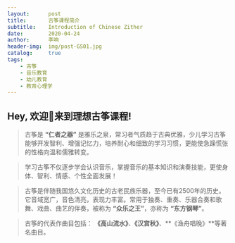 ```yaml
---
layout:      post
title:       古筝课程简介
subtitle:    Introduction of Chinese Zither
date:        2020-04-24
author:      李响
header-img:  img/post-GS01.jpg
catalog:     true
tags:
    - 古筝
    - 音乐教育
    - 幼儿教育
    - 教育心理学
---
```


## Hey, 欢迎👏来到理想古筝课程!
>古筝是 **“仁者之器”** 是雅乐之泉，常习者气质趋于古典优雅，少儿学习古筝能够开发智利、增强记忆力，培养耐心和细致的学习习惯，更能使急躁慌张的性格向温和儒雅转变。

>学习古筝不仅逐步学会认识音乐，掌握音乐的基本知识和演奏技能，更使身体、智利、情感、个性全面发展！

>古筝是伴随我国悠久文化历史的古老民族乐器，至今已有2500年的历史。它音域宽广，音色清亮，表现力丰富。常用于独奏、重奏、乐器合奏和歌舞、戏曲、曲艺的伴奏，被称为 **“众乐之王”**，亦称为 **“东方钢琴”**。

>古筝的代表作曲目包括： **《高山流水》**、**《汉宫秋》**、**《渔舟唱晚》**等著名曲目。
